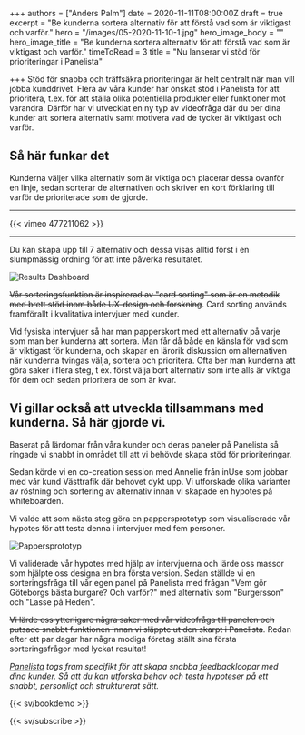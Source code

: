 +++
authors = ["Anders Palm"]
date = 2020-11-11T08:00:00Z
draft = true
excerpt = "Be kunderna sortera alternativ för att förstå vad som är viktigast och varför."
hero = "/images/05-2020-11-10-1.jpg"
hero_image_body = ""
hero_image_title = "Be kunderna sortera alternativ för att förstå vad som är viktigast och varför."
timeToRead = 3
title = "Nu lanserar vi stöd för prioriteringar i Panelista"

+++
Stöd för snabba och träffsäkra prioriteringar är helt centralt när man vill jobba kunddrivet. Flera av våra kunder har önskat stöd i Panelista för att prioritera, t.ex. för att ställa olika potentiella produkter eller funktioner mot varandra. Därför har vi utvecklat en ny typ av videofråga där du ber dina kunder att sortera alternativ samt motivera vad de tycker är viktigast och varför.

## Så här funkar det

Kunderna väljer vilka alternativ som är viktiga och placerar dessa ovanför en linje, sedan sorterar de alternativen och skriver en kort förklaring till varför de prioriterade som de gjorde.

***

{{< vimeo 477211062 >}}

***

Du kan skapa upp till 7 alternativ och dessa visas alltid först i en slumpmässig ordning för att inte påverka resultatet.

<div class="Image__small"> <img src="/images/02-2020-11-10.jpg" alt="Results Dashboard" /> </div>

~~Vår sorteringsfunktion är inspirerad av "card sorting" som är en metodik med brett stöd inom både UX-design och forskning~~. Card sorting används framförallt i kvalitativa intervjuer med kunder.

Vid fysiska intervjuer så har man papperskort med ett alternativ på varje som man ber kunderna att sortera. Man får då både en känsla för vad som är viktigast för kunderna, och skapar en lärorik diskussion om alternativen när kunderna tvingas välja, sortera och prioritera. Ofta ber man kunderna att göra saker i flera steg, t ex. först välja bort alternativ som inte alls är viktiga för dem och sedan prioritera de som är kvar.

## Vi gillar också att utveckla tillsammans med kunderna. Så här gjorde vi.

Baserat på lärdomar från våra kunder och deras paneler på Panelista så ringade vi snabbt in området till att vi behövde skapa stöd för prioriteringar.

Sedan körde vi en co-creation session med Annelie från inUse som jobbar med vår kund Västtrafik där behovet dykt upp. Vi utforskade olika varianter av röstning och sortering av alternativ innan vi skapade en hypotes på whiteboarden.

Vi valde att som nästa steg göra en pappersprototyp som visualiserade vår hypotes för att testa denna i intervjuer med fem personer.

<div class="Image__small"> <img src="/images/prototype-image-2020-11-10.jpg" alt="Pappersprototyp" /> </div>

Vi validerade vår hypotes med hjälp av intervjuerna och lärde oss massor som hjälpte oss designa en bra första version. Sedan ställde vi en sorteringsfråga till vår egen panel på Panelista med frågan "Vem gör Göteborgs bästa burgare? Och varför?" med alternativ som "Burgersson" och "Lasse på Heden".

~~Vi lärde oss ytterligare några saker med vår videofråga till panelen och putsade snabbt funktionen innan vi släppte ut den skarpt i Panelista~~. Redan efter ett par dagar har några modiga företag ställt sina första sorteringsfrågor med lyckat resultat!

[_Panelista_](https://panelista.com "Panelista") _togs fram specifikt för att skapa snabba feedbackloopar med dina kunder. Så att du kan utforska behov och testa hypoteser på ett snabbt, personligt och strukturerat sätt._

{{< sv/bookdemo >}}

{{< sv/subscribe >}}
